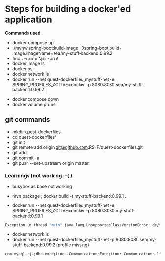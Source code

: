 # Steps for building a docker'ed application

**Commands used**

- docker-compose up
- ./mvnw spring-boot:build-image -Dspring-boot.build-image.imageName=sea/my-stuff-backend:0.99.2
- find . -name \*\.jar -print
- docker image ls
- docker ps
- docker network ls
- docker run --net quest-dockerfiles_mystuff-net -e SPRING_PROFILES_ACTIVE=docker -p 8080:8080 sea/my-stuff-backend:0.99.2

[//]: #
- docker compose down
- docker volume prune

## git commands

- mkdir quest-dockerfiles
- cd quest-dockerfiles/
- git init
- git remote add origin git@github.com:RS-F/quest-dockerfiles.git
- git add .
- git commit -a
- git push --set-upstream origin master

### Learnings (not working :-( )

- busybox as base not working

- mvn package ; docker build -t my-stuff-backend:0.99.1 .
- docker run --net quest-dockerfiles_mystuff-net -e SPRING_PROFILES_ACTIVE=docker -p 8080:8080 my-stuff-backend:0.99.1
```sh
Exception in thread "main" java.lang.UnsupportedClassVersionError: de/telekom/sea/mystuffbackend/MyStuffBackendApplication has been compiled by a more recent version of the Java Runtime (class file version 55.0), this version of the Java Runtime only recognizes class file versions up to 52.0
```


- docker network ls
- docker run --net quest-dockerfiles_mystuff-net -p 8080:8080 sea/my-stuff-backend:0.99.2
(profile missing)
```sh
com.mysql.cj.jdbc.exceptions.CommunicationsException: Communications link failure
```

